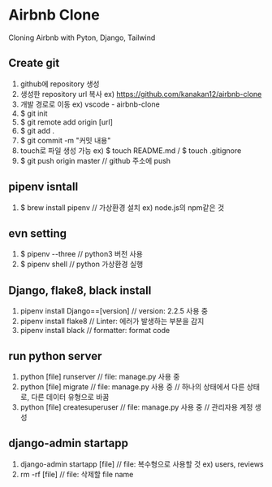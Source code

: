 # Airbnb Clone

Cloning Airbnb with Pyton, Django, Tailwind

## Create git

1. github에 repository 생성
2. 생성한 repository url 복사 ex) https://github.com/kanakan12/airbnb-clone
3. 개발 경로로 이동 ex) vscode - airbnb-clone
4. $ git init
5. $ git remote add origin [url]
6. $ git add .
7. $ git commit -m "커밋 내용"
8. touch로 파일 생성 가능 ex) $ touch README.md / $ touch .gitignore
9. $ git push origin master // github 주소에 push

## pipenv isntall

1. $ brew install pipenv // 가상환경 설치 ex) node.js의 npm같은 것

## evn setting

1. $ pipenv --three // python3 버전 사용
2. $ pipenv shell // python 가상환경 실행

## Django, flake8, black install

1. pipenv install Django==[version] // version: 2.2.5 사용 중
2. pipenv install flake8 // Linter: 에러가 발생하는 부분을 감지
3. pipenv install black // formatter: format code

## run python server

1. python [file] runserver // file: manage.py 사용 중
2. python [file] migrate // file: manage.py 사용 중 // 하나의 상태에서 다른 상태로, 다른 데이터 유형으로 바꿈
3. python [file] createsuperuser // file: manage.py 사용 중 // 관리자용 계정 생성

## django-admin startapp

1. django-admin startapp [file] // file: 복수형으로 사용할 것 ex) users, reviews
2. rm -rf [file] // file: 삭제할 file name

